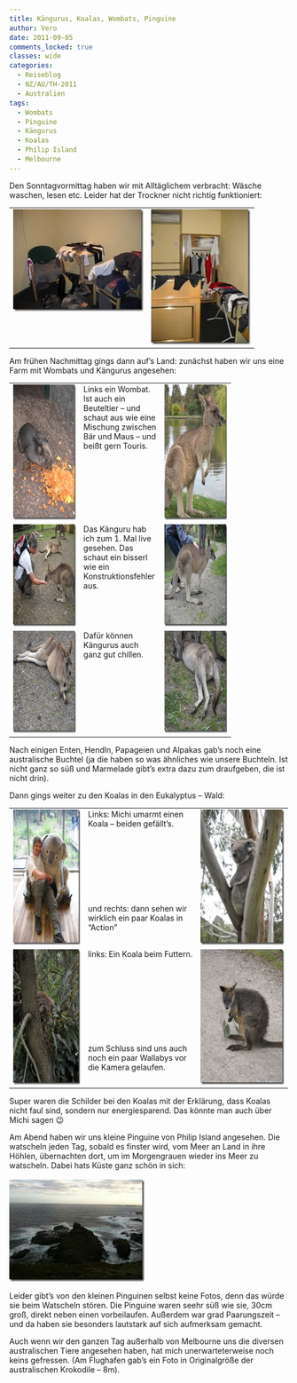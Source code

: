```yaml
---
title: Kängurus, Koalas, Wombats, Pinguine
author: Vero
date: 2011-09-05
comments_locked: true
classes: wide
categories:
  - Reiseblog
  - NZ/AU/TH-2011
  - Australien
tags:
  - Wombats
  - Pinguine
  - Kängurus
  - Koalas
  - Philip Island
  - Melbourne
---
```


<p>Den Sonntagvormittag haben wir mit Allt&auml;glichem verbracht: W&auml;sche waschen, lesen etc. Leider hat der Trockner nicht richtig funktioniert:</p>
<table style="width: 442px;" border="0" cellspacing="0" cellpadding="2">
<tbody>
<tr>
<td valign="top" width="250"><a href="/assets/images/2011/09/DSCN1664.jpg"><img src="/assets/images/2011/09/DSCN1664_thumb.jpg" width="244" height="184" alt="DSCN1664" border="0" /></a></td>
<td valign="top" width="190"><a href="/assets/images/2011/09/DSCN1665.jpg"><img src="/assets/images/2011/09/DSCN1665_thumb.jpg" width="184" height="244" alt="DSCN1665" border="0" /></a></td>
</tr>
</tbody>
</table>
<p>Am fr&uuml;hen Nachmittag gings dann auf&rsquo;s Land: zun&auml;chst haben wir uns eine Farm mit Wombats und K&auml;ngurus angesehen:</p>
<table style="width: 400px;" border="0" cellspacing="0" cellpadding="2">
<tbody>
<tr>
<td valign="top" width="133"><a href="/assets/images/2011/09/DSCN1583.jpg"><img src="/assets/images/2011/09/DSCN1583_thumb.jpg" width="184" height="244" alt="DSCN1583" border="0" /></a></td>
<td valign="top" width="133">Links ein Wombat. Ist auch ein Beuteltier &ndash; und schaut aus wie eine Mischung zwischen B&auml;r und Maus &ndash; und bei&szlig;t gern Touris.</td>
<td valign="top" width="133"><a href="/assets/images/2011/09/DSCN1606.jpg"><img src="/assets/images/2011/09/DSCN1606_thumb.jpg" width="184" height="244" alt="DSCN1606" border="0" /></a></td>
</tr>
<tr>
<td valign="top" width="133"><a href="/assets/images/2011/09/DSCN1597.jpg"><img src="/assets/images/2011/09/DSCN1597_thumb.jpg" width="244" height="184" alt="DSCN1597" border="0" /></a></td>
<td valign="top" width="133">Das K&auml;nguru hab ich zum 1. Mal live gesehen. Das schaut ein bisserl wie ein&nbsp; Konstruktionsfehler aus.</td>
<td valign="top" width="133"><a href="/assets/images/2011/09/DSCN1609.jpg"><img src="/assets/images/2011/09/DSCN1609_thumb.jpg" width="244" height="184" alt="DSCN1609" border="0" /></a></td>
</tr>
<tr>
<td valign="top" width="133"><a href="/assets/images/2011/09/DSCN1618.jpg"><img src="/assets/images/2011/09/DSCN1618_thumb.jpg" width="244" height="184" alt="DSCN1618" border="0" /></a></td>
<td valign="top" width="133">Daf&uuml;r k&ouml;nnen K&auml;ngurus auch ganz gut chillen.</td>
<td valign="top" width="133"><a href="/assets/images/2011/09/DSCN1617.jpg"><img src="/assets/images/2011/09/DSCN1617_thumb.jpg" width="244" height="184" alt="DSCN1617" border="0" /></a></td>
</tr>
</tbody>
</table>
<p>Nach einigen Enten, Hendln, Papageien und Alpakas gab&rsquo;s noch eine australische Buchtel (ja die haben so was &auml;hnliches wie unsere Buchteln. Ist nicht ganz so s&uuml;&szlig; und Marmelade gibt&rsquo;s extra dazu zum draufgeben, die ist nicht drin).</p>
<p>Dann gings weiter zu den Koalas in den Eukalyptus &ndash; Wald:</p>
<table style="width: 503px;" border="0" cellspacing="0" cellpadding="2">
<tbody>
<tr>
<td valign="top" width="133"><a href="/assets/images/2011/09/DSCN1627.jpg"><img src="/assets/images/2011/09/DSCN1627_thumb.jpg" width="184" height="244" alt="DSCN1627" border="0" /></a></td>
<td valign="top" width="202">Links: Michi umarmt einen Koala &ndash; beiden gef&auml;llt&rsquo;s. <br /> <br /> <br /> <br /> <br /> <br /> <br /> <br /> <br />und rechts: dann sehen wir wirklich ein paar Koalas in &ldquo;Action&rdquo;</td>
<td valign="top" width="166"><a href="/assets/images/2011/09/DSCN1631.jpg"><img src="/assets/images/2011/09/DSCN1631_thumb.jpg" width="184" height="244" alt="DSCN1631" border="0" /></a></td>
</tr>
<tr>
<td valign="top" width="133"><a href="/assets/images/2011/09/DSCN1638.jpg"><img src="/assets/images/2011/09/DSCN1638_thumb.jpg" width="184" height="244" alt="DSCN1638" border="0" /></a></td>
<td valign="top" width="202">links: Ein Koala beim Futtern. <br /> <br /> <br /> <br /> <br /> <br /> <br /> <br /> <br /> <br />zum Schluss sind uns auch noch ein paar Wallabys vor die Kamera gelaufen.</td>
<td valign="top" width="166"><a href="/assets/images/2011/09/DSCN1655.jpg"><img src="/assets/images/2011/09/DSCN1655_thumb.jpg" width="184" height="244" alt="DSCN1655" border="0" /></a></td>
</tr>
</tbody>
</table>
<p>Super waren die Schilder bei den Koalas mit der Erkl&auml;rung, dass Koalas nicht faul sind, sondern nur energiesparend. Das k&ouml;nnte man auch &uuml;ber Michi sagen 😉</p>
<p>Am Abend haben wir uns kleine Pinguine von Philip Island angesehen. Die watscheln jeden Tag, sobald es finster wird, vom Meer an Land in ihre H&ouml;hlen, &uuml;bernachten dort, um im Morgengrauen wieder ins Meer zu watscheln. Dabei hats K&uuml;ste ganz sch&ouml;n in sich: <br /> <br /><a href="/assets/images/2011/09/IMG_1036.jpg"><img src="/assets/images/2011/09/IMG_1036_thumb.jpg" width="244" height="184" alt="IMG_1036" border="0" /></a></p>
<p>Leider gibt&rsquo;s von den kleinen Pinguinen selbst keine Fotos, denn das w&uuml;rde sie beim Watscheln st&ouml;ren. Die Pinguine waren seehr s&uuml;&szlig; wie sie, 30cm gro&szlig;, direkt neben einen vorbeilaufen. Au&szlig;erdem war grad Paarungszeit &ndash; und da haben sie besonders lautstark auf sich aufmerksam gemacht.</p>
<p>Auch wenn wir den ganzen Tag au&szlig;erhalb von Melbourne uns die diversen australischen Tiere angesehen haben, hat mich unerwarteterweise noch keins gefressen. (Am Flughafen gab&rsquo;s ein Foto in Originalgr&ouml;&szlig;e der australischen Krokodile &ndash; 8m).</p>
